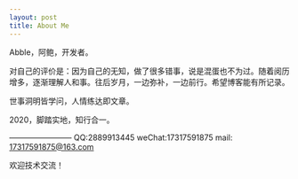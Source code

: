 ```yaml
---
layout: post
title: About Me
---
```


Abble，阿鲍，开发者。

对自己的评价是：因为自己的无知，做了很多错事，说是混蛋也不为过。随着阅历增多，逐渐理解人和事。往后岁月，一边弥补，一边前行。希望博客能有所记录。

世事洞明皆学问，人情练达即文章。

2020，脚踏实地，知行合一。

————————
QQ:2889913445
weChat:17317591875
mail: 17317591875@163.com

欢迎技术交流！









